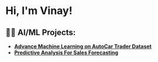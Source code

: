 <h1>Hi, I'm Vinay!

<h2>👨‍💻 AI/ML Projects:</h2>

- [<b>Advance Machine Learning on AutoCar Trader Dataset</b>](https://github.com/VinayMandora/Advance-machine-Learning-On-AutoCar-Tarder-Data-set.
)
- [<b>Predictive Analysis For Sales Forecasting</b>](https://github.com/VinayMandora/Predictive-Analysis-for-sales-forecasting)

  
